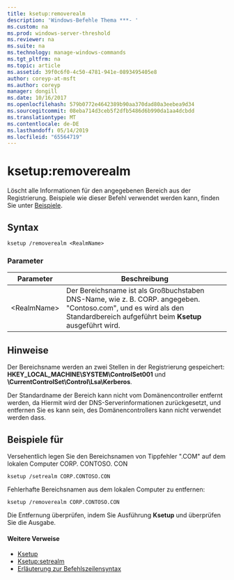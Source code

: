 ```yaml
---
title: ksetup:removerealm
description: 'Windows-Befehle Thema ***- '
ms.custom: na
ms.prod: windows-server-threshold
ms.reviewer: na
ms.suite: na
ms.technology: manage-windows-commands
ms.tgt_pltfrm: na
ms.topic: article
ms.assetid: 39f0c6f0-4c50-4781-941e-0893495405e8
author: coreyp-at-msft
ms.author: coreyp
manager: dongill
ms.date: 10/16/2017
ms.openlocfilehash: 579b0772e4642389b90aa370dad80a3eebea9d34
ms.sourcegitcommit: 08eba714d3ceb5f2dfb5486d6b990da1aa4dcbdd
ms.translationtype: MT
ms.contentlocale: de-DE
ms.lasthandoff: 05/14/2019
ms.locfileid: "65564719"
---
```

# <a name="ksetupremoverealm"></a>ksetup:removerealm



Löscht alle Informationen für den angegebenen Bereich aus der Registrierung. Beispiele wie dieser Befehl verwendet werden kann, finden Sie unter [Beispiele](#BKMK_Examples).

## <a name="syntax"></a>Syntax

```
ksetup /removerealm <RealmName>
```

### <a name="parameters"></a>Parameter

|Parameter|Beschreibung|
|---------|-----------|
|\<RealmName>|Der Bereichsname ist als Großbuchstaben DNS-Name, wie z. B. CORP. angegeben. "Contoso.com", und es wird als den Standardbereich aufgeführt beim **Ksetup** ausgeführt wird.|

## <a name="remarks"></a>Hinweise

Der Bereichsname werden an zwei Stellen in der Registrierung gespeichert: **HKEY_LOCAL_MACHINE\SYSTEM\ControlSet001** und **\CurrentControlSet\Control\Lsa\Kerberos**.

Der Standardname der Bereich kann nicht vom Domänencontroller entfernt werden, da Hiermit wird der DNS-Serverinformationen zurückgesetzt, und entfernen Sie es kann sein, des Domänencontrollers kann nicht verwendet werden dass.

## <a name="BKMK_Examples"></a>Beispiele für

Versehentlich legen Sie den Bereichsnamen von Tippfehler ".COM" auf dem lokalen Computer CORP. CONTOSO. CON
```
ksetup /setrealm CORP.CONTOSO.CON
```
Fehlerhafte Bereichsnamen aus dem lokalen Computer zu entfernen:
```
ksetup /removerealm CORP.CONTOSO.CON
```
Die Entfernung überprüfen, indem Sie Ausführung **Ksetup** und überprüfen Sie die Ausgabe.

#### <a name="additional-references"></a>Weitere Verweise

-   [Ksetup](ksetup.md)
-   [Ksetup:setrealm](ksetup-setrealm.md)
-   [Erläuterung zur Befehlszeilensyntax](command-line-syntax-key.md)